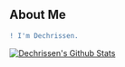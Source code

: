 ## About Me

```diff
! I'm Dechrissen.
```

<a href="https://github.com/Dechrissen">
<img align="center" alt="Dechrissen's Github Stats" src="https://github-readme-stats.codestackr.vercel.app/api?username=dechrissen&show_icons=true&hide_border=true&count_private=true&include_all_commits=true&theme=darcula" /></a>
